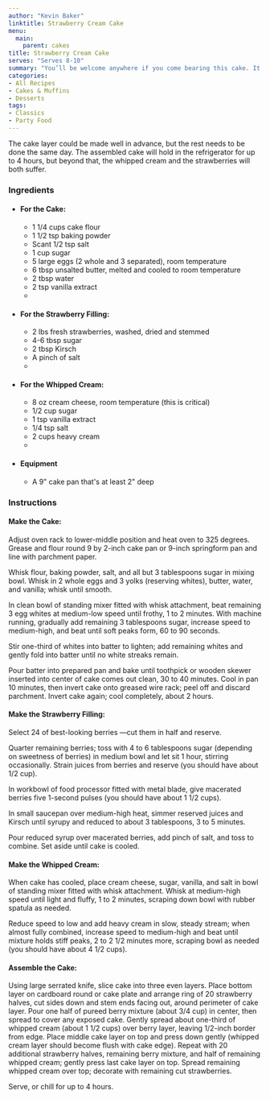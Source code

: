 ```yaml
---
author: "Kevin Baker"
linktitle: Strawberry Cream Cake
menu:
  main:
    parent: cakes
title: Strawberry Cream Cake
serves: "Serves 8-10"
summary: "You’ll be welcome anywhere if you come bearing this cake. It’s tall, colorful and mouthwatering."
categories:
- All Recipes
- Cakes & Muffins
- Desserts
tags:
- Classics
- Party Food
---
```

The cake layer could be made well in advance, but the rest needs to be done the same day. The assembled cake will hold in the refrigerator for up to 4 hours, but beyond that, the whipped cream and the strawberries will both suffer.

### Ingredients

<div class="ingredient-list">

* #### For the Cake:
  * 1 1/4 cups cake flour
  * 1 1/2 tsp baking powder
  * Scant 1/2 tsp salt
  * 1 cup sugar
  * 5 large eggs (2 whole and 3 separated), room temperature
  * 6 tbsp unsalted butter, melted and cooled to room temperature
  * 2 tbsp water
  * 2 tsp vanilla extract
  * 
* #### For the Strawberry Filling:
  * 2 lbs fresh strawberries, washed, dried and stemmed
  * 4-6 tbsp sugar
  * 2 tbsp Kirsch
  * A pinch of salt
  * 
* #### For the Whipped Cream:
  * 8 oz cream cheese, room temperature (this is critical)
  * 1/2 cup sugar
  * 1 tsp vanilla extract
  * 1/4 tsp salt
  * 2 cups heavy cream
  *  
* #### Equipment
  * A 9" cake pan that's at least 2" deep

</div>

### Instructions
#### Make the Cake:
Adjust oven rack to lower-middle position and heat oven to 325 degrees. Grease and flour round 9 by 2-inch cake pan or 9-inch springform pan and line with parchment paper. 

Whisk flour, baking powder, salt, and all but 3 tablespoons sugar in mixing bowl. Whisk in 2 whole eggs and 3 yolks (reserving whites), butter, water, and vanilla; whisk until smooth.

In clean bowl of standing mixer fitted with whisk attachment, beat remaining 3 egg whites at medium-low speed until frothy, 1 to 2 minutes. With machine running, gradually add remaining 3 tablespoons sugar, increase speed to medium-high, and beat until soft peaks form, 60 to 90 seconds. 

Stir one-third of whites into batter to lighten; add remaining whites and gently fold into batter until no white streaks remain. 

Pour batter into prepared pan and bake until toothpick or wooden skewer inserted into center of cake comes out clean, 30 to 40 minutes. Cool in pan 10 minutes, then invert cake onto greased wire rack; peel off and discard parchment. Invert cake again; cool completely, about 2 hours.

#### Make the Strawberry Filling:
Select 24 of best-looking berries —cut them in half and reserve. 

Quarter remaining berries; toss with 4 to 6 tablespoons sugar (depending on sweetness of berries) in medium bowl and let sit 1 hour, stirring occasionally. Strain juices from berries and reserve (you should have about 1/2 cup). 

In workbowl of food processor fitted with metal blade, give macerated berries five 1-second pulses (you should have about 1 1/2 cups). 

In small saucepan over medium-high heat, simmer reserved juices and Kirsch until syrupy and reduced to about 3 tablespoons, 3 to 5 minutes. 

Pour reduced syrup over macerated berries, add pinch of salt, and toss to combine. Set aside until cake is cooled.

#### Make the Whipped Cream: 
When cake has cooled, place cream cheese, sugar, vanilla, and salt in bowl of standing mixer fitted with whisk attachment. Whisk at medium-high speed until light and fluffy, 1 to 2 minutes, scraping down bowl with rubber spatula as needed. 

Reduce speed to low and add heavy cream in slow, steady stream; when almost fully combined, increase speed to medium-high and beat until mixture holds stiff peaks, 2 to 2 1/2 minutes more, scraping bowl as needed (you should have about 4 1/2 cups).

#### Assemble the Cake:
Using large serrated knife, slice cake into three even layers. Place bottom layer on cardboard round or cake plate and arrange ring of 20 strawberry halves, cut sides down and stem ends facing out, around perimeter of cake layer. Pour one half of pureed berry mixture (about 3/4 cup) in center, then spread to cover any exposed cake. Gently spread about one-third of whipped cream (about 1 1/2 cups) over berry layer, leaving 1/2-inch border from edge. Place middle cake layer on top and press down gently (whipped cream layer should become flush with cake edge). Repeat with 20 additional strawberry halves, remaining berry mixture, and half of remaining whipped cream; gently press last cake layer on top. Spread remaining whipped cream over top; decorate with remaining cut strawberries. 

Serve, or chill for up to 4 hours.